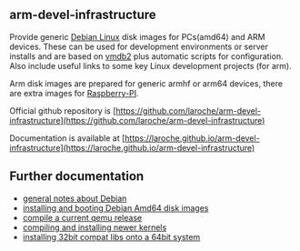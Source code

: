 arm-devel-infrastructure
------------------------

Provide generic [Debian Linux](https://www.debian.org/) disk images for
PCs(amd64) and ARM devices. These can be used for development environments
or server installs and are based on [vmdb2](https://vmdb2.liw.fi/) plus
automatic scripts for configuration.
Also include useful links to some key Linux development projects (for arm).

Arm disk images are prepared for generic armhf or arm64 devices,
there are extra images for [Raspberry-PI](https://www.raspberrypi.org/).

Official github repository is [https://github.com/laroche/arm-devel-infrastructure](https://github.com/laroche/arm-devel-infrastructure)

Documentation is available at [https://laroche.github.io/arm-devel-infrastructure](https://laroche.github.io/arm-devel-infrastructure)


Further documentation
---------------------

- [general notes about Debian](Debian.md)
- [installing and booting Debian Amd64 disk images](DebianAmd64.md)
- [compile a current qemu release](Qemu.md)
- [compiling and installing newer kernels](DebianKernel.md)
- [installing 32bit compat libs onto a 64bit system](DebianCompatLibs.md)


